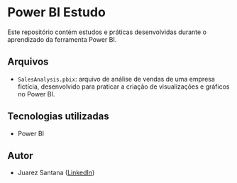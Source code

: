 # Power BI Estudo

Este repositório contém estudos e práticas desenvolvidas durante o aprendizado da ferramenta Power BI.

## Arquivos

- `SalesAnalysis.pbix`: arquivo de análise de vendas de uma empresa fictícia, desenvolvido para praticar a criação de visualizações e gráficos no Power BI.

## Tecnologias utilizadas

- Power BI

## Autor

- Juarez Santana ([LinkedIn](https://www.linkedin.com/in/juarez-santana))

